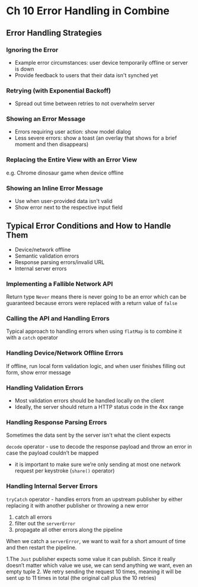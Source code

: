 <!--
http://github.com/iosjulianne
Asynchronous Programming with SwiftUI and Combine
by Peter Friese
Chapter 10 Notes 
-->


# Ch 10 Error Handling in Combine

## Error Handling Strategies

### Ignoring the Error
- Example error circumstances: user device temporarily offline or server is down 
- Provide feedback to users that their data isn't synched yet


### Retrying (with Exponential Backoff)
- Spread out time between retries to not overwhelm server

### Showing an Error Message
- Errors requiring user action: show model dialog
- Less severe errors: show a toast (an overlay that shows for a brief moment and then disappears)

### Replacing the Entire View with an Error View
e.g. Chrome dinosaur game when device offline

### Showing an Inline Error Message
- Use when user-provided data isn't valid
- Show error next to the respective input field


## Typical Error Conditions and How to Handle Them
- Device/network offline
- Semantic validation errors
- Response parsing errors/invalid URL
- Internal server errors

### Implementing a Fallible Network API
Return type `Never` means there is never going to be an error which can be guaranteed because errors were replaced with a return value of `false`

### Calling the API and Handling Errors
Typical approach to handling errors when using `flatMap` is to combine it with a `catch` operator

### Handling Device/Network Offline Errors
If offline, run local form validation logic, and when user finishes filling out form, show error message


### Handling Validation Errors
- Most validation errors should be handled locally on the client
- Ideally, the server should return a HTTP status code in the 4xx range

### Handling Response Parsing Errors
Sometimes the data sent by the server isn't what the client expects

`decode` operator - use to decode the response payload and throw an error in case the payload couldn’t be mapped

* it is important to make sure we’re only sending at most one network request per keystroke (`share()` operator)

### Handling Internal Server Errors
`tryCatch` operator - handles errors from an
upstream publisher by either replacing it with another publisher or throwing a new error

1. catch all errors
2. filter out the `serverError`
3. propagate all other errors along the pipeline

When we catch a `serverError`, we want to wait for a short amount of time and then restart the pipeline.

1.The `Just` publisher expects some value it can publish. Since it really doesn’t matter which value we use, we can send anything we want, even an empty tuple
2. We retry sending the request 10 times, meaning it will be sent up to 11 times in total (the original call plus the 10 retries)

